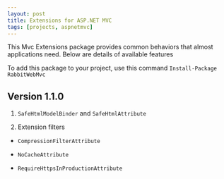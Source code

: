 ```yaml
---
layout: post
title: Extensions for ASP.NET MVC
tags: [projects, aspnetmvc]
---
```


This Mvc Extensions package provides common behaviors that almost applications need.
Below are details of available features

To add this package to your project, use this command `Install-Package RabbitWebMvc`

## Version 1.1.0

1. `SafeHtmlModelBinder` and `SafeHtmlAttribute`

2. Extension filters

- `CompressionFilterAttribute`

- `NoCacheAttribute`

- `RequireHttpsInProductionAttribute`

